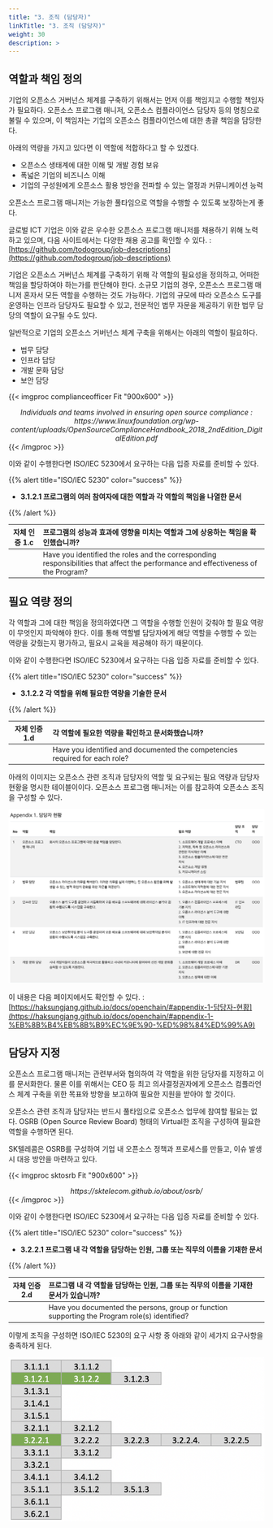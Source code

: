 ```yaml
---
title: "3. 조직 (담당자)"
linkTitle: "3. 조직 (담당자)"
weight: 30
description: >
---
```


## 역할과 책임 정의

기업의 오픈소스 거버넌스 체계를 구축하기 위해서는 먼저 이를 책임지고 수행할 책임자가 필요하다. 오픈소스 프로그램 매니저, 오픈소스 컴플라이언스 담당자 등의 명칭으로 불릴 수 있으며, 이 책임자는 기업의 오픈소스 컴플라이언스에 대한 총괄 책임을 담당한다. 

아래의 역량을 가지고 있다면 이 역할에 적합하다고 할 수 있겠다. 

- 오픈소스 생태계에 대한 이해 및 개발 경험 보유
- 폭넓은 기업의 비즈니스 이해
- 기업의 구성원에게 오픈소스 활용 방안을 전파할 수 있는 열정과 커뮤니케이션 능력

오픈소스 프로그램 매니저는 가능한 풀타임으로 역할을 수행할 수 있도록 보장하는게 좋다. 

글로벌 ICT 기업은 이와 같은 우수한 오픈소스 프로그램 매니저를 채용하기 위해 노력하고 있으며, 다음 사이트에서는 다양한 채용 공고를 확인할 수 있다. : [https://github.com/todogroup/job-descriptions](https://github.com/todogroup/job-descriptions)

기업은 오픈소스 거버넌스 체계를 구축하기 위해 각 역할의 필요성을 정의하고, 어떠한 책임을 할당하여야 하는가를 판단해야 한다. 소규모 기업의 경우, 오픈소스 프로그램 매니저 혼자서 모든 역할을 수행하는 것도 가능하다. 기업의 규모에 따라 오픈소스 도구를 운영하는 인프라 담당자도 필요할 수 있고, 전문적인 법무 자문을 제공하기 위한 법무 담당의 역할이 요구될 수도 있다. 

일반적으로 기업의 오픈소스 거버넌스 체계 구축을 위해서는 아래의 역할이 필요하다. 

- 법무 담당
- 인프라 담당
- 개발 문화 담당
- 보안 담당

{{< imgproc complianceofficer Fit "900x600" >}}
<center><i>Individuals and teams involved in ensuring open source compliance : https://www.linuxfoundation.org/wp-content/uploads/OpenSourceComplianceHandbook_2018_2ndEdition_DigitalEdition.pdf</i></center>
{{< /imgproc >}}

이와 같이 수행한다면 ISO/IEC 5230에서 요구하는 다음 입증 자료를 준비할 수 있다.

{{% alert title="ISO/IEC 5230" color="success" %}}

* <b>3.1.2.1 프로그램의 여러 참여자에 대한 역할과 각 역할의 책임을 나열한 문서</b>

{{% /alert %}}

| 자체 인증 1.c  | 프로그램의 성능과 효과에 영향을 미치는 역할과 그에 상응하는 책임을 확인했습니까? |
|---|:---|
|  | Have you identified the roles and the corresponding responsibilities that affect the performance and effectiveness of the Program? |

## 필요 역량 정의

각 역할과 그에 대한 책임을 정의하였다면 그 역할을 수행할 인원이 갖춰야 할 필요 역량이 무엇인지 파악해야 한다. 이를 통해 역할별 담당자에게 해당 역할을 수행할 수 있는 역량을 갖췄는지 평가하고, 필요시 교육을 제공해야 하기 때문이다. 

이와 같이 수행한다면 ISO/IEC 5230에서 요구하는 다음 입증 자료를 준비할 수 있다.

{{% alert title="ISO/IEC 5230" color="success" %}}

* <b>3.1.2.2 각 역할을 위해 필요한 역량을 기술한 문서</b>

{{% /alert %}}

| 자체 인증 1.d  | 각 역할에 필요한 역량을 확인하고 문서화했습니까? |
|---|:---|
|  | Have you identified and documented the competencies required for each role? |

아래의 이미지는 오픈소스 관련 조직과 담당자의 역할 및 요구되는 필요 역량과 담당자 현황을 명시한 테이블이이다. 오픈소스 프로그램 매니저는 이를 참고하여 오픈소스 조직을 구성할 수 있다. 

![](rolelist.png)

이 내용은 다음 페이지에서도 확인할 수 있다. : [https://haksungjang.github.io/docs/openchain/#appendix-1-담당자-현황](https://haksungjang.github.io/docs/openchain/#appendix-1-%EB%8B%B4%EB%8B%B9%EC%9E%90-%ED%98%84%ED%99%A9)

## 담당자 지정

오픈소스 프로그램 매니저는 관련부서와 협의하여 각 역할을 위한 담당자를 지정하고 이를 문서화한다.  물론 이를 위해서는 CEO 등 최고 의사결정권자에게 오픈소스 컴플라언스 체계 구축을 위한 목표와 방향을 보고하여 필요한 지원을 받아야 할 것이다. 

오픈소스 관련 조직과 담당자는 반드시 풀타임으로 오픈소스 업무에 참여할 필요는 없다. OSRB (Open Source Review Board) 형태의 Virtual한 조직을 구성하여 필요한 역할을 수행하면 된다. 

SK텔레콤은 OSRB를 구성하여 기업 내 오픈소스 정책과 프로세스를 만들고, 이슈 발생 시 대응 방안을 마련하고 있다. 

{{< imgproc sktosrb Fit "900x600" >}}
<center><i>https://sktelecom.github.io/about/osrb/</i></center>
{{< /imgproc >}}


이와 같이 수행한다면 ISO/IEC 5230에서 요구하는 다음 입증 자료를 준비할 수 있다.

{{% alert title="ISO/IEC 5230" color="success" %}}

* <b>3.2.2.1 프로그램 내 각 역할을 담당하는 인원, 그룹 또는 직무의 이름을 기재한 문서</b>

{{% /alert %}}

| 자체 인증 2.d  | 프로그램 내 각 역할을 담당하는 인원, 그룹 또는 직무의 이름을 기재한 문서가 있습니까? |
|---|:---|
|  | Have you documented the persons, group or function supporting the Program role(s) identified? |


이렇게 조직을 구성하면 ISO/IEC 5230의 요구 사항 중 아래와 같이 세가지 요구사항을 충족하게 된다. 

![](spec3121.png)